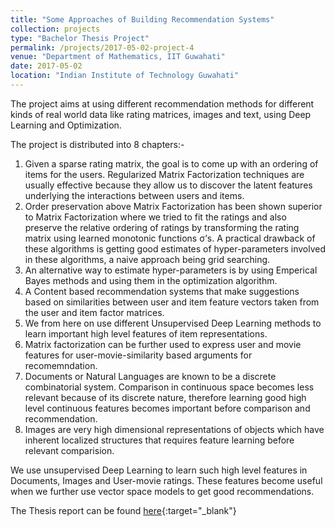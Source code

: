 ```yaml
---
title: "Some Approaches of Building Recommendation Systems"
collection: projects
type: "Bachelor Thesis Project"
permalink: /projects/2017-05-02-project-4
venue: "Department of Mathematics, IIT Guwahati"
date: 2017-05-02
location: "Indian Institute of Technology Guwahati"
---
```


The project aims at using different recommendation methods for different kinds of real world data like rating matrices, images and text, using Deep Learning and Optimization.

The project is distributed into 8 chapters:-
1. Given a sparse rating matrix, the goal is to come up with an ordering of items for the users. Regularized Matrix Factorization techniques are usually effective because they allow us to discover the latent features underlying the interactions between users and items.
2. Order preservation above Matrix Factorization has been shown superior to Matrix Factorization where we tried to fit the ratings and also preserve the relative ordering of ratings by transforming the rating matrix using learned monotonic functions σ’s. A practical drawback of these algorithms is getting good estimates of hyper-parameters involved in these algorithms, a naive approach being grid searching.
3. An alternative way to estimate hyper-parameters is by using Emperical Bayes methods and using them in the optimization algorithm.
4. A Content based recommendation systems that make suggestions based on similarities between user and item feature vectors taken from the user and item factor matrices.
5. We from here on use different Unsupervised Deep Learning methods to learn important high level features of item representations.
6. Matrix factorization can be further used to express user and movie features for user-movie-similarity based arguments for recomemndation.
7. Documents or Natural Languages are known to be a discrete combinatorial system. Comparison in continuous space becomes less relevant because of its discrete nature, therefore learning good high level continuous features becomes important before comparison and recommendation.
8. Images are very high dimensional representations of objects which have inherent localized structures that requires feature learning before relevant comparision.

We use unsupervised Deep Learning to learn such high level features in Documents, Images and User-movie ratings. These features become useful when we further use vector space models to get good recommendations.

The Thesis report can be found [here](\files\Raghav-BTP-Report.pdf){:target="_blank"}